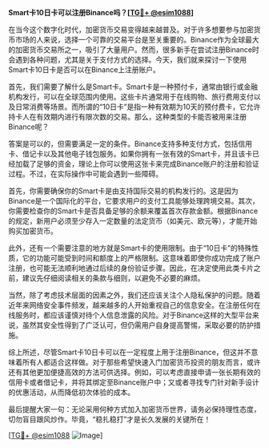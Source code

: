 **Smart卡10日卡可以注册Binance吗？[[TG💪+ @esim1088](https://t.me/s/esim1088)]**

在当今这个数字化时代，加密货币交易变得越来越普及。对于许多想要参与加密货币市场的人来说，选择一个可靠的交易平台是至关重要的。Binance作为全球最大的加密货币交易所之一，吸引了大量用户。然而，很多新手在尝试注册Binance时会遇到各种问题，尤其是关于支付方式的选择。今天，我们就来探讨一下使用Smart卡10日卡是否可以在Binance上注册账户。

首先，我们需要了解什么是Smart卡。Smart卡是一种预付卡，通常由银行或金融机构发行，可以在全球范围内使用。这些卡片通常用于在线购物、旅行费用支付以及日常消费等场景。而所谓的“10日卡”是指一种有效期为10天的预付费卡，它允许持卡人在有效期内进行有限次数的交易。那么，这种类型的卡能否被用来注册Binance呢？

答案是可以的，但需要满足一定的条件。Binance支持多种支付方式，包括信用卡、借记卡以及其他电子钱包服务。如果你拥有一张有效的Smart卡，并且该卡已经加载了足够的资金，理论上你可以使用这张卡来完成Binance账户的注册和验证过程。不过，在实际操作中可能会遇到一些障碍。

首先，你需要确保你的Smart卡是由支持国际交易的机构发行的。这是因为Binance是一个国际化的平台，它要求用户的支付工具能够处理跨境交易。其次，你需要检查你的Smart卡是否具备足够的余额来覆盖首次存款金额。根据Binance的规定，新用户必须至少存入一定数量的法定货币（如美元、欧元等），才能开始购买加密货币。

此外，还有一个需要注意的地方就是Smart卡的使用限制。由于“10日卡”的特殊性质，它的功能可能受到时间和额度上的严格限制。这意味着即使你成功完成了账户注册，也可能无法顺利地通过后续的身份验证步骤。因此，在决定使用此类卡片之前，建议先仔细阅读相关的条款与细则，以避免不必要的麻烦。

当然，除了考虑技术层面的因素之外，我们还应该关注个人隐私保护的问题。随着近年来网络安全事件频发，越来越多的人开始重视自己的信息安全。在注册任何在线服务时，都应该谨慎对待个人信息泄露的风险。对于Binance这样的大型平台来说，虽然其安全性得到了广泛认可，但仍需用户自身提高警惕，采取必要的防护措施。

综上所述，尽管Smart卡10日卡可以在一定程度上用于注册Binance，但这并不意味着所有人都适合这样做。对于那些希望快速入门加密货币投资的朋友而言，或许还有其他更加便捷高效的方法可供选择。例如，可以考虑直接申请一张长期有效的信用卡或者借记卡，并将其绑定至Binance账户中；又或者寻找专门针对新手设计的优惠活动，从而降低初次体验的成本。

最后提醒大家一句：无论采用何种方式加入加密货币世界，请务必保持理性态度，切勿盲目跟风炒作。毕竟，“稳扎稳打”才是长久发展的关键所在！

[[TG💪+ @esim1088](https://t.me/s/esim1088) ![Image](https://i.postimg.cc/4NQfJmqS/Snipaste-2025-05-13-00-14-12.png)]